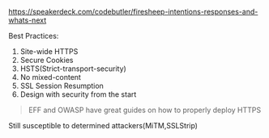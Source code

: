 <https://speakerdeck.com/codebutler/firesheep-intentions-responses-and-whats-next>Best Practices:1.  Site-wide HTTPS2.  Secure Cookies3.  HSTS(Strict-transport-security)4.  No mixed-content5.  SSL Session Resumption6.  Design with security from the start> EFF and OWASP have great guides on how to properly deploy HTTPSStill susceptible to determined attackers(MiTM,SSLStrip)